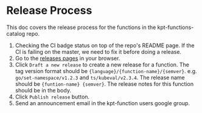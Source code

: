 # Release Process

This doc covers the release process for the functions in the
kpt-functions-catalog repo.

1. Checking the CI badge status on top of the repo's README page. If the CI is
   failing on the master, we need to fix it before doing a release.
1. Go to the [releases pages] in your browser.
1. Click `Draft a new release` to create a new release for a function. The tag
   version format should be `{language}/{function-name}/{semver}`. e.g.
   `go/set-namespace/v1.2.3` and `ts/kubeval/v2.3.4`. The release name should be
   `{funtion-name} {semver}`. The release notes for this function should be in
   the body. 
1. Click `Publish release` button.
1. Send an announcement email in the kpt-function users google group.
   <!--- TODO: create this google group and link it here -->

[releases pages]: https://github.com/GoogleContainerTools/kpt-functions-catalog/releases
